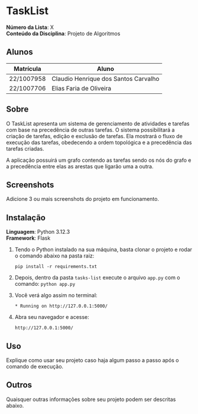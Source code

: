 # TaskList

**Número da Lista**: X<br>
**Conteúdo da Disciplina**: Projeto de Algoritmos<br>

## Alunos
|Matrícula | Aluno |
| -- | -- |
| 22/1007958  |  Claudio Henrique dos Santos Carvalho |
| 22/1007706  |  Elias Faria de Oliveira |

## Sobre 
O TaskList apresenta um sistema de gerenciamento de atividades e tarefas com base na precedência de outras tarefas. O sistema possibilitará a criação de tarefas, edição e exclusão de tarefas. Ela mostrará o fluxo de execução das tarefas, obedecendo a ordem topológica e a precedência das tarefas criadas.

A aplicação possuirá um grafo contendo as tarefas sendo os nós do grafo e a precedência entre elas as arestas que ligarão uma a outra.

## Screenshots
Adicione 3 ou mais screenshots do projeto em funcionamento.

## Instalação 
**Linguagem**: Python 3.12.3<br>
**Framework**: Flask<br>

1. Tendo o Python instalado na sua máquina, basta clonar o projeto e rodar o comando abaixo na pasta raiz:

    ```pip install -r requirements.txt```

2. Depois, dentro da pasta ```tasks-list``` execute o arquivo ```app.py``` com o comando:
    ```python app.py```

3. Você verá algo assim no terminal:

    ```* Running on http://127.0.0.1:5000/```

4. Abra seu navegador e acesse:

    ```http://127.0.0.1:5000/```

## Uso 
Explique como usar seu projeto caso haja algum passo a passo após o comando de execução.

## Outros 
Quaisquer outras informações sobre seu projeto podem ser descritas abaixo.